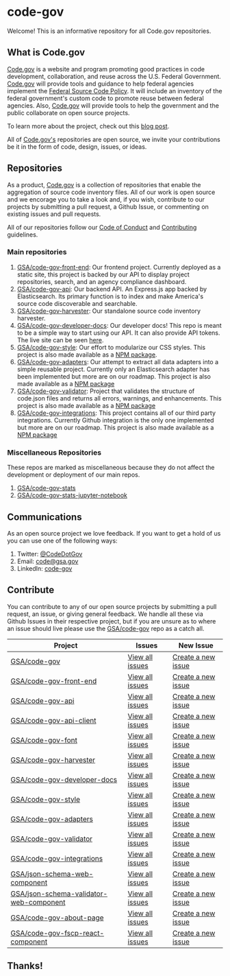 # code-gov

Welcome! This is an informative repository for all Code.gov repositories.

## What is Code.gov

[Code.gov](https://code.gov) is a website and program promoting good practices in code development, collaboration, and reuse across the U.S. Federal Government. [Code.gov](https://code.gov) will provide tools and guidance to help federal agencies implement the [Federal Source Code Policy](https://code.gov/#/policy-guide/policy/introduction). It will include an inventory of the federal government's custom code to promote reuse between federal agencies. Also, [Code.gov](https://code.gov) will provide tools to help the government and the public collaborate on open source projects.

To learn more about the project, check out this [blog post](https://www.whitehouse.gov/blog/2016/08/08/peoples-code).

All of [Code.gov's](https://code.gov) repositories are open source, we invite your contributions be it in the form of code, design, issues, or ideas.

## Repositories

As a product, [Code.gov](https://code.gov) is a collection of repositories that enable the aggregation of source code inventory files. All of our work is open source and we encorage you to take a look and, if you wish, contribute to our projects by submitting a pull request, a Github Issue, or commenting on existing issues and pull requests.

All of our repositories follow our [Code of Conduct](CODE_OF_CONDUCT.md) and [Contributing](CONTRIBUTING.md) guidelines.

### Main repositories

1. [GSA/code-gov-front-end](https://github.com/GSA/code-gov-front-end): Our frontend project. Currently deployed as a static site, this project is backed by our API to display project repositories, search, and an agency compliance dashboard.
2. [GSA/code-gov-api](https://github.com/GSA/code-gov-api): Our backend API. An Express.js app backed by Elasticsearch. Its primary function is to index and make America's source code discoverable and searchable.
3. [GSA/code-gov-harvester](https://github.com/GSA/code-gov-harvester): Our standalone source code inventory harvester.
4. [GSA/code-gov-developer-docs](https://github.com/GSA/code-gov-developer-docs): Our developer docs! This repo is meant to be a simple way to start using our API. It can also provide API tokens. The live site can be seen [here](https://developers.code.gov).
5. [GSA/code-gov-style](https://github.com/GSA/code-gov-style): Our effort to modularize our CSS styles. This project is also made available as a [NPM package](https://www.npmjs.com/package/@code.gov/code-gov-style).
6. [GSA/code-gov-adapters](https://github.com/GSA/code-gov-adapters): Our attempt to extract all data adapters into a simple reusable project. Currently only an Elasticsearch adapter has been implemented but more are on our roadmap. This project is also made available as a [NPM package](https://www.npmjs.com/package/@code.gov/code-gov-adapter)
7. [GSA/code-gov-validator](https://github.com/GSA/code-gov-validator): Project that validates the structure of code.json files and returns all errors, warnings, and enhancements. This project is also made available as a [NPM package](https://www.npmjs.com/package/@code.gov/code-gov-validator)
8. [GSA/code-gov-integrations](https://github.com/GSA/code-gov-integrations): This project contains all of our third party integrations. Currently Github integration is the only one implemented but more are on our roadmap. This project is also made available as a [NPM package](https://www.npmjs.com/package/@code.gov/code-gov-integrations)

### Miscellaneous Repositories

These repos are marked as miscellaneous because they do not affect the development or deployment of our main repos.

1. [GSA/code-gov-stats](https://github.com/GSA/code-gov-stats)
2. [GSA/code-gov-stats-jupyter-notebook](https://github.com/GSA/code-gov-stats-jupyter-notebook)

## Communications

As an open source project we love feedback. If you want to get a hold of us you can use one of the following ways:

1. Twitter: [@CodeDotGov](https://twitter.com/CodeDotGov)
2. Email: [code@gsa.gov](mailto://code@gsa.gov)
3. LinkedIn: [code-gov](https://www.linkedin.com/company/code-gov/)

## Contribute

You can contribute to any of our open source projects by submitting a pull request, an issue, or giving general feedback.
We handle all these via Github Issues in their respective project, but if you are unsure as to where an issue should live
please use the [GSA/code-gov](https://github.com/GSA/code-gov) repo as a catch all.

| Project                                                                       | Issues                                                                   | New Issue                                                                       |
| ----------------------------------------------------------------------------- | ------------------------------------------------------------------------ | ------------------------------------------------------------------------------- |
| [GSA/code-gov](https://github.com/GSA/code-gov)                               | [View all issues](https://github.com/GSA/code-gov/issues)                | [Create a new issue](https://github.com/GSA/code-gov/issues/new)                |
| [GSA/code-gov-front-end](https://github.com/GSA/code-gov-front-end)                       | [View all issues](https://github.com/GSA/code-gov-front-end/issues)            | [Create a new issue](https://github.com/GSA/code-gov-front-end/issues/new)            |
| [GSA/code-gov-api](https://github.com/GSA/code-gov-api)                       | [View all issues](https://github.com/GSA/code-gov-api/issues)            | [Create a new issue](https://github.com/GSA/code-gov-api/issues/new)            |
| [GSA/code-gov-api-client](https://github.com/GSA/code-gov-api-client)                       | [View all issues](https://github.com/GSA/code-gov-api-client/issues)            | [Create a new issue](https://github.com/GSA/code-gov-api-client/issues/new)            |
| [GSA/code-gov-font](https://github.com/GSA/code-gov-font)                   | [View all issues](https://github.com/GSA/code-gov-font/issues)          | [Create a new issue](https://github.com/GSA/code-gov-font/issues/new)   
| [GSA/code-gov-harvester](https://github.com/GSA/code-gov-harvester)           | [View all issues](https://github.com/GSA/code-gov-harvester/issues)      | [Create a new issue](https://github.com/GSA/code-gov-harvester/issues/new)      |
| [GSA/code-gov-developer-docs](https://github.com/GSA/code-gov-developer-docs) | [View all issues](https://github.com/GSA/code-gov-developer-docs/issues) | [Create a new issue](https://github.com/GSA/code-gov-developer-docs/issues/new) |
| [GSA/code-gov-style](https://github.com/GSA/code-gov-style)                   | [View all issues](https://github.com/GSA/code-gov-style/issues)          | [Create a new issue](https://github.com/GSA/code-gov-style/issues/new)          |
| [GSA/code-gov-adapters](https://github.com/GSA/code-gov-adapters)             | [View all issues](https://github.com/GSA/code-gov-adapters/issues)       | [Create a new issue](https://github.com/GSA/code-gov-adapters/issues/new)       |
| [GSA/code-gov-validator](https://github.com/GSA/code-gov-validator)           | [View all issues](https://github.com/GSA/code-gov-validator/issues)      | [Create a new issue](https://github.com/GSA/code-gov-validator/issues/new)      |
| [GSA/code-gov-integrations](https://github.com/GSA/code-gov-integrations)     | [View all issues](https://github.com/GSA/code-gov-integrations/issues)   | [Create a new issue](https://github.com/GSA/code-gov-integrations/issues/new)   |
| [GSA/json-schema-web-component](https://github.com/GSA/json-schema-web-component)     | [View all issues](https://github.com/GSA/json-schema-web-component/issues)   | [Create a new issue](https://github.com/GSA/json-schema-web-component/issues/new)   |
| [GSA/json-schema-validator-web-component](https://github.com/GSA/json-schema-validator-web-component)     | [View all issues](https://github.com/GSA/json-schema-validator-web-component/issues)   | [Create a new issue](https://github.com/GSA/json-schema-validator-web-component/issues/new)   |
| [GSA/code-gov-about-page](https://github.com/GSA/code-gov-about-page)                   | [View all issues](https://github.com/GSA/code-gov-about-page/issues)          | [Create a new issue](https://github.com/GSA/code-gov-about-page/issues/new) |
| [GSA/code-gov-fscp-react-component](https://github.com/GSA/code-gov-fscp-react-component)                   | [View all issues](https://github.com/GSA/code-gov-fscp-react-component/issues)          | [Create a new issue](https://github.com/GSA/code-gov-fscp-react-component/issues/new) |

## Thanks!
